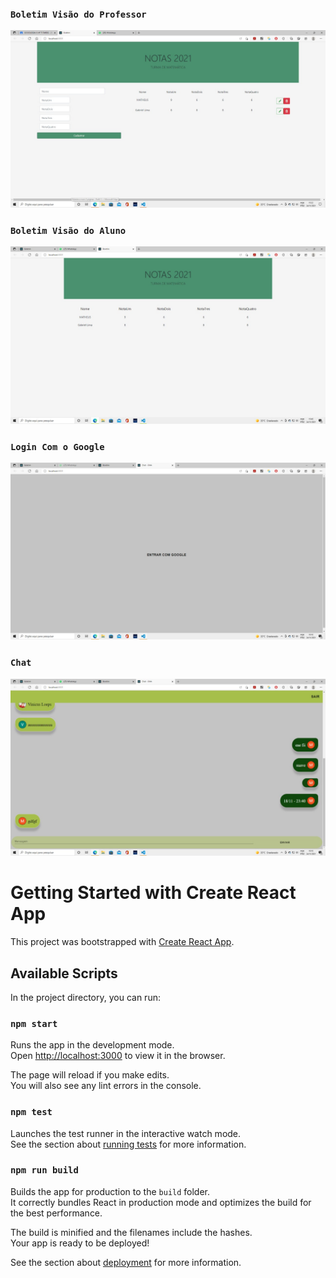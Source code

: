 
### `Boletim Visão do Professor`
![BoletimProfessor](https://github.com/Maths9/Ema-Final/blob/b85875c0b63c66fca0a233c3371d6d0972af8866/WhatsApp%20Image%202021-11-24%20at%2015.23.47.jpeg)
### `Boletim Visão do Aluno`
![BoletimAluno](https://github.com/Maths9/Ema-Final/blob/c60417435e472ea00aac6d802c753eb1df6481b8/WhatsApp%20Image%202021-11-24%20at%2015.46.25.jpeg)
### `Login Com o Google`
![LoginParaoChat](https://github.com/Maths9/Ema-Final/blob/c60417435e472ea00aac6d802c753eb1df6481b8/WhatsApp%20Image%202021-11-24%20at%2016.18.23.jpeg)
### `Chat`
![Chat](https://github.com/Maths9/Ema-Final/blob/c60417435e472ea00aac6d802c753eb1df6481b8/WhatsApp%20Image%202021-11-24%20at%2016.19.16.jpeg)
# Getting Started with Create React App

This project was bootstrapped with [Create React App](https://github.com/facebook/create-react-app).

## Available Scripts

In the project directory, you can run:

### `npm start`

Runs the app in the development mode.\
Open [http://localhost:3000](http://localhost:3000) to view it in the browser.

The page will reload if you make edits.\
You will also see any lint errors in the console.

### `npm test`

Launches the test runner in the interactive watch mode.\
See the section about [running tests](https://facebook.github.io/create-react-app/docs/running-tests) for more information.

### `npm run build`

Builds the app for production to the `build` folder.\
It correctly bundles React in production mode and optimizes the build for the best performance.

The build is minified and the filenames include the hashes.\
Your app is ready to be deployed!

See the section about [deployment](https://facebook.github.io/create-react-app/docs/deployment) for more information.



